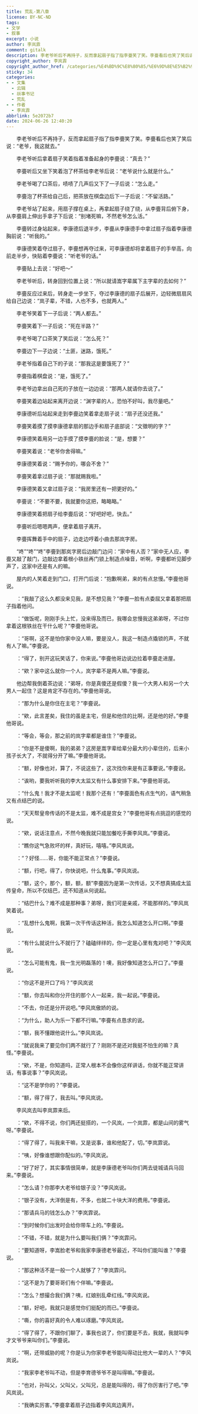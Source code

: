 ```yaml
---
title: 荒乱-第八章
license: BY-NC-ND
tags:
- 文学
- 叙事
excerpt: 小说
author: 李岚霏
comment: gitalk
description: 李老爷听后不再持子，反而拿起扇子指了指李亹笑了笑。李亹看后也笑了笑后说：“老爷，我这就去。”
copyright_author: 李岚霏
copyright_author_href: /categories/%E4%BD%9C%E8%80%85/%E6%9D%8E%E5%B2%9A%E9%9C%8F/
sticky: 34
categories:
- - 文集
  - 云辑
  - 祅事书记
  - 荒乱
- - 作者
  - 李岚霏
abbrlink: 5e2072b7
date: 2024-06-26 12:40:20
---
```

&emsp;&emsp;李老爷听后不再持子，反而拿起扇子指了指李亹笑了笑。李亹看后也笑了笑后说：“老爷，我这就去。”

&emsp;&emsp;李老爷听后拿着扇子笑着指着准备起身的李亹说：“真去？”

&emsp;&emsp;李亹听后又坐下笑着泡了杯茶给李老爷后说：“老爷说什么就是什么。”

&emsp;&emsp;李老爷喝了口茶后，啧啧了几声后又下了一子后说：“怎么走。”

&emsp;&emsp;李亹泡了杯茶给自己后，把茶放在棋盘边后下一子后说：“不留活路。”

&emsp;&emsp;李老爷站了起来，用扇子撑在桌上，再拿起扇子绕了绕，从李亹背后俯下身，从李亹肩上伸出手拿子下后说：“别堵死嘛，不然老爷怎么活。”

&emsp;&emsp;李亹转过身站起来，李康德后退半步，李亹从李康德手中拿过扇子指着李康德胸前说：“听我的。”

&emsp;&emsp;李康德笑着夺过扇子，李亹想再夺过来，可李康德却将拿着扇子的手举高，向前走半步，快贴着李亹说：“听老爷的话。”

&emsp;&emsp;李亹贴上去说：“好吧～”

&emsp;&emsp;李老爷听后，转身回到位置上说：“所以就请嵩字辈属下主字辈的去如何？”

&emsp;&emsp;李亹反应过来后，转身走一步坐下，夺过李康德的扇子后展开，边轻微扇扇风给自己边说：“岚子辈，不错，人也不多，也就两人。”

&emsp;&emsp;李老爷笑着下一子后说：“两人都去。”

&emsp;&emsp;李亹笑着下一子后说：“死在半路？”

&emsp;&emsp;李老爷喝了口茶笑了笑后说：“怎么死？”

&emsp;&emsp;李亹边下一子边说：“土匪，迷路，饿死。”

&emsp;&emsp;李老爷指着自己下的子说：“那我这是要饿死了？”

&emsp;&emsp;李亹指着棋盘说：“是，饿死了。”

&emsp;&emsp;李老爷边拿出自己死的子放在一边边说：“那两人就请你去说了。”

&emsp;&emsp;李亹笑着边站起来离开边说：“渊字辈的人，恐怕不好叫，我尽量吧。”

&emsp;&emsp;李康德听后站起来走到李亹边笑着拿走扇子说：“扇子还没还我。”

&emsp;&emsp;李亹笑着摸了摸李康德拿扇的那边手和扇子底部说：“文徵明的字？”

&emsp;&emsp;李康德笑着用另一边手摸了摸李亹的脸说：“是，想要？”

&emsp;&emsp;李亹笑着说：“老爷你舍得嘛。”

&emsp;&emsp;李康德笑着说：“赐予你的，哪会不舍？”

&emsp;&emsp;李亹笑着拿过扇子说：“那就赐我啦。”

&emsp;&emsp;李康德笑着又拿过扇子说：“我房里还有一把更好的。”

&emsp;&emsp;李亹说：“不要不要，我就要你这把，略略略。”

&emsp;&emsp;李康德笑着把扇子给李亹后说：“好吧好吧，快去。”

&emsp;&emsp;李亹听后嗯嗯两声，便拿着扇子离开。

&emsp;&emsp;李亹挥舞着手中的扇子，边走边哼着小曲去那岚字房。

&emsp;&emsp;“咚”“咚”“咚”李亹到那岚字房后边敲门边问：“家中有人否？”家中无人应，李亹又敲了敲门，边敲边拿着根小铁丝再门锁上制造点噪音，听啊，李亹都听见脚步声了，这家中还是有人的嘛。

&emsp;&emsp;屋内的人笑着走到门口，打开门后说：“抱歉啊弟，来的有点怠慢。”李亹他哥说。

&emsp;&emsp;：“我敲了这么久都没来见我，是不想见我？”李亹一脸有点委屈又拿着那把扇子指着他问。

&emsp;&emsp;：“做饭呢，刚刚手头上忙，没来得及而已，我哪会怠慢我这弟弟呀，不过你拿着这根铁丝在干什么呢？”李亹他哥说。

&emsp;&emsp;：“哥啊，这不是怕你家中没人嘛，要是没人，我这一制造点撬锁的声，不就有人了嘛。”李亹说。

&emsp;&emsp;：“得了，别开这玩笑话了，你来说。”李亹他哥边说边拉着李亹走进屋。

&emsp;&emsp;：“欸？家中这么就你一个人，岚字辈不是两人嘛。”李亹说。

&emsp;&emsp;他边帮我倒着茶边说：“弟呀，你是真傻还是假傻？我一个大男人和另一个大男人一起住？这是肯定不存在的。”李亹他哥说。

&emsp;&emsp;：“那为什么是你住在主宅？”李亹说。

&emsp;&emsp;：“欸，此言差矣，我住的虽是主宅，但是和他住的比啊，还是他的好。”李亹他哥说。

&emsp;&emsp;：“等会，等会，那之前的岚字辈都是谁住？”李亹说。

&emsp;&emsp;：“你是不是傻啊，我的弟弟？这房是嵩字辈给辈分最大的小辈住的，后来小孩子长大了，不就得分开了嘛。”李亹他哥说。

&emsp;&emsp;：“额，好像也对，算了，不说这些了，这次找你来是有正事要说。”李亹说。

&emsp;&emsp;：“诶哟，要我听听我的李大太监又有什么事安排下来。”李亹他哥说。

&emsp;&emsp;：“什么鬼！我才不是太监呢！我那个还有！”李亹面色有点生气的，语气稍急又有点结巴的说。

&emsp;&emsp;：“天天帮皇帝传话的不是太监，难不成是宫女？”李亹他哥有点挑逗的感觉的说。

&emsp;&emsp;：“欸，说话注意点，不然今晚我就只能加餐吃手撕李风岚。”李亹说。

&emsp;&emsp;：“瞧你这气急败坏的样，真好玩，嘻嘻。”李风岚说。

&emsp;&emsp;：“？好怪......哥，你能不能正常点？”李亹说。

&emsp;&emsp;：“额，行吧，得了，你快说吧，什么鬼事。”李风岚说。

&emsp;&emsp;：“额，这个，那个，额，额，额”李亹因为是第一次传话，又不想真搞成太监传皇命，所以不仅结巴，还不知道从何说起。

&emsp;&emsp;：“结巴什么？难不成是那种事？弟呀，我们可是亲戚，不能那样的。”李风岚笑着说。

&emsp;&emsp;：“乱想什么鬼啊，我第一次干传话这种活，我怎么知道怎么开口啊。”李亹说。

&emsp;&emsp;：“有什么就说什么不就行了？磕磕绊绊的，你一定是心里有鬼对吧？”李风岚说。

&emsp;&emsp;：“怎么可能有鬼，我一生光明磊落的！噢，我好像知道怎么开口了。”李亹说。

&emsp;&emsp;：“你这不是开口了吗？”李风岚说

&emsp;&emsp;：“额，你去叫和你分开住的那个人一起来，我一起说。”李亹说。

&emsp;&emsp;：“不去，你还是分开说吧。”李风岚傲娇的说。

&emsp;&emsp;：“为什么，助人为乐一下都不行嘛。”李亹有点恳求的说。

&emsp;&emsp;：“额，我不懂跟他说什么。”李风岚说。

&emsp;&emsp;：“就说我来了要见你们两不就行了？刚刚不是还对我挺不怕生的嘛？真怪。”李亹说。

&emsp;&emsp;：“欸，不是，你知道吗，正常人根本不会像你这样讲话，你就不能正常讲话，有事说事？”李风岚说。

&emsp;&emsp;：“这不是学你的？”李亹说。

&emsp;&emsp;：“额，得了得了，我去叫。”李风岚说。

&emsp;&emsp;李风岚去叫李岚霏来后。

&emsp;&emsp;：“欸，不得不说，你们两还挺搭的，一个风岚，一个岚霏，都是山间的雾气呀。”李亹说。

&emsp;&emsp;：“得了得了，叫我来干嘛，又是说事，谁和他配了，切。”李岚霏说。

&emsp;&emsp;：“咦，好像谁想跟你配似的。”李风岚说。

&emsp;&emsp;：“好了好了，其实事情很简单，就是李康德老爷叫你们两去徒城请兵马回来。”李亹说。

&emsp;&emsp;：“怎么请？你那李大老爷给银子没？”李风岚说。

&emsp;&emsp;：“银子没有，大洋倒是有，不多，也就二十块大洋的费用。”李亹说。

&emsp;&emsp;：“那请兵马的钱怎么办？”李岚霏说。

&emsp;&emsp;：“到时候你们出发时会给你带车上的。”李亹说。

&emsp;&emsp;：“不错，不错，就是为什么要叫我们俩？”李岚霏问。

&emsp;&emsp;：“要知道呀，李嵩脸老爷和我家李康德老爷最近，不叫你们能叫谁？”李亹说。

&emsp;&emsp;：“那这种活不是一般一个人就够了？”李岚霏问。

&emsp;&emsp;：“这不是为了要哥哥们有个伴嘛。”李亹说。

&emsp;&emsp;：“怎么？想撮合我们俩？咦，红娘别乱牵红线。”李风岚说。

&emsp;&emsp;：“额，好吧，我就只是感觉你们挺配的而已。”李亹说。

&emsp;&emsp;：“嘶，你的喜好真的令人难以琢磨。”李风岚说。

&emsp;&emsp;：“得了得了，不跟你们聊了，事我也说了，你们要是不去，我就，我就叫李才文爷爷来叫你们。”李亹说。

&emsp;&emsp;：“啊，还带威胁的呢？你是认为你家李老爷能叫得动比他大一辈的人？”李风岚说。

&emsp;&emsp;：“我家李老爷叫不动，但是李育德爷爷不是叫得嘛。”李亹说。

&emsp;&emsp;：“也对，孙叫父，父叫父，父叫兄，总是能叫得的，得了你厉害行了吧。”李风岚说。

&emsp;&emsp;：“我确实厉害。”李亹拿着扇子边指着李风岚边离开。
